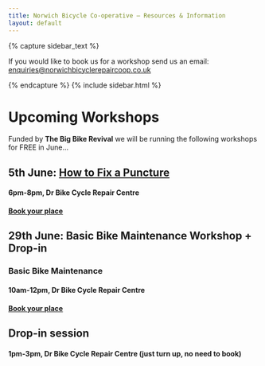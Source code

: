 ```yaml
---
title: Norwich Bicycle Co-operative – Resources & Information
layout: default
---
```


{% capture sidebar_text %}

If you would like to book us for a workshop send us an email:
enquiries@norwichbicyclerepaircoop.co.uk

{% endcapture %}
{% include sidebar.html %}

Upcoming Workshops
==================

Funded by __The Big Bike Revival__ we will be running the following workshops for FREE in June...

## 5th June: [How to Fix a Puncture](https://www.facebook.com/events/626161087869885/)
#### 6pm-8pm, Dr Bike Cycle Repair Centre
#### [Book your place](https://www.eventbrite.com/e/how-to-fix-a-puncture-workshop-tickets-62271990199)


## 29th June: Basic Bike Maintenance Workshop + Drop-in
### Basic Bike Maintenance
#### 10am-12pm, Dr Bike Cycle Repair Centre
#### [Book your place](https://www.eventbrite.com/e/basic-bike-maintenance-workshop-drop-in-tickets-62350093809)

## Drop-in session
#### 1pm-3pm, Dr Bike Cycle Repair Centre (just turn up, no need to book)

